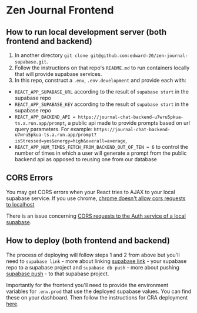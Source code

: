 # Zen Journal Frontend

## How to run local development server (both frontend and backend)
1. In another directory `git clone git@github.com:edward-20/zen-journal-supabase.git`. 
2. Follow the instructions on that repo's `README.md` to run containers locally that will provide supabase services.
3. In this repo, construct a `.env`, `.env.development` and provide each with:
* `REACT_APP_SUPABASE_URL` according to the result of `supabase start` in the supabase repo
* `REACT_APP_SUPABASE_KEY` according to the result of `supabase start` in the supabase repo
* `REACT_APP_BACKEND_API = https://journal-chat-backend-u7wru5pkua-ts.a.run.app/prompt`, a public api made to provide prompts based on url query parameters. For example: `https://journal-chat-backend-u7wru5pkua-ts.a.run.app/prompt?isStressed=yes&energy=high&overall=average`,
* `REACT_APP_NUM_TIMES_FETCH_FROM_BACKEND_OUT_OF_TEN = 6` to control the number of times in which a user will generate a prompt from the public backend api as opposed to reusing one from our database

## CORS Errors
You may get CORS errors when your React tries to AJAX to your local supabase service.
If you use chrome, [chrome doesn't allow cors requests to localhost](https://stackoverflow.com/questions/10883211/why-does-my-http-localhost-cors-origin-not-work)

There is an issue concerning [CORS requests to the Auth service of a local supabase](https://github.com/supabase/supabase/issues/28008).

## How to deploy (both frontend and backend)
The process of deploying will follow steps 1 and 2 from above but you'll need to `supabase link` - more about linking [supabase link](https://supabase.com/docs/reference/cli/supabase-link) - your 
supabase repo to a supabase project and `supabase db push` - more about pushing [supabase push](https://supabase.com/docs/reference/cli/supabase-db-push) - to that supabase project.

Importantly for the frontend you'll need to provide the environment variables
for `.env.prod` that use the deployed supabase values. You can find these on
your dashboard. Then follow the instructions for CRA deployment [here](https://create-react-app.dev/docs/deployment/).

